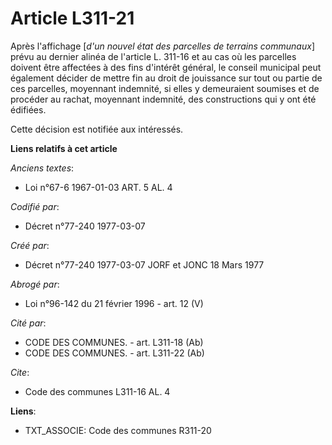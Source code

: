 # Article L311-21

Après l'affichage [*d'un nouvel état des parcelles de terrains communaux*] prévu au dernier alinéa de l'article L. 311-16 et
au cas où les parcelles doivent être affectées à des fins d'intérêt général, le conseil municipal peut également décider de
mettre fin au droit de jouissance sur tout ou partie de ces parcelles, moyennant indemnité, si elles y demeuraient soumises
et de procéder au rachat, moyennant indemnité, des constructions qui y ont été édifiées.

Cette décision est notifiée aux intéressés.

**Liens relatifs à cet article**

_Anciens textes_:

  - Loi n°67-6 1967-01-03 ART. 5 AL. 4

_Codifié par_:

  - Décret n°77-240 1977-03-07

_Créé par_:

  - Décret n°77-240 1977-03-07 JORF et JONC 18 Mars 1977

_Abrogé par_:

  - Loi n°96-142 du 21 février 1996 - art. 12 (V)

_Cité par_:

  - CODE DES COMMUNES. - art. L311-18 (Ab)
  - CODE DES COMMUNES. - art. L311-22 (Ab)

_Cite_:

  - Code des communes L311-16 AL. 4

**Liens**:

  - TXT_ASSOCIE: Code des communes R311-20
